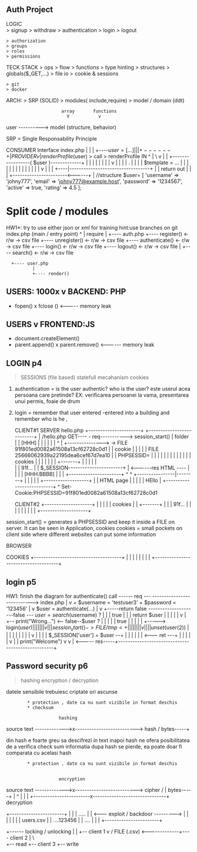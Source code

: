 






## Auth Project
 LOGIC   
    > signup
    > withdraw
    > authentication
    > login 
    > logout
    
    > authorization
    > groups
    > roles
    > permissions
 
 TECK STACK
    > ops
    > flow
    > functions
    > type hinting
    > structures
    > globals($_GET,...)
    > file io
    > cookie & sessions

    > git
    > docker
 ARCH:
    > SRP (SOLID)
    > modules( include,require)
    > model / domain (ddt) 








                         array       functions
                           V           v
user ----------> model (structure, behavior)





SRP  = Single Responsability Principle


CONSUMER
                     Interface
index.php               |
   |                    |
   +----$user = [...]   |
         |              |
         +------+       |   PROVIDER
                v       |   
 renderProfile($user) > call > renderProfile           IN
   ^                    |     \                    v
   |                    |     +-----------------( $user )-------------+
   |                    |     |   |                                   |
   |                    |     |   v                                   |
   |                    |     |   .                                   |
   |                    |     |  $template = ...                      |
   |                    |     |    |                                  |
   |                    |     |    |                                  |
   |                    |     |    v                                  |
   |                    |     +----|----------------------------------+
   |                    |        return out
   |                    |         |
   +-----------------------<------+
                        |
  //structure
    $user= [
        'username' => 'johny777',
        'email'    => 'johny777@example.host',
        'password' => '1234567',
        'active'   => true,
        'rating'   => 4.5
    ];






# Split code /  modules

HW1*: try to use either json or xml for training
      hint:use branches on git
   index.php (main / entry point)
      ^
      |
   require
      |
      +---- auth.php
               +---- register()      <- r/w -> csv file
               +---- unregister()    <- r/w -> csv file
               +---- authenticate()  <- r/w -> csv file
               +---- login()         <- r/w -> csv file
               +---- logout()        <- r/w -> csv file
               |
               +---- search()         <- r/w -> csv file
      
      +---- user.php
              |
              +---- render()



USERS: 1000x
  v
BACKEND: PHP
---------------------------------
+ fopen()
x fclose () <----- memory leak




USERS
   v
FRONTEND:JS
---------------------------------
+ document.createElement()
+ parent.append()
x parent.remove() <------ memory leak











## LOGIN  p4

> SESSIONS (file based)
> statefull mecahanism
> cookies


1. authentication = is the user authentic? who is the user? este userul acea persoana care pretinde?
EX: verificarea persoanei la vama, presentarea unui permis, foaie de drum
2. login = remember that user entered -entered into a building and remember who is he , 




   CLIENT#1                           SERVER
                                             hello.php
+----------------------+                +--------------------------+
|  /hello.php      GET---- - req----------->  session_start()      |    folder
|                      |    [HHH]       |                 |        |    |
|                      |      ^         |                 +---------------> -> FILE 91f801ed0082a61508a13cf62728c0d1
|                      |   cookie       |                 |        |    |  | FILE 25666062939a22195dea6cef67d7ea10
|                      |  PHPSESSID=    |                 |        |    |  |
|                      |                |                 |        |    |  |
|   cookies            |                |                 |        |    |  |
|  +-------+           |                |                 |        |       |   
|  |  91f...           |                |  $_SESSION-----------------------+ 
|                    <------res HTML ----                 |        |
|                      |    [HHH:BBBB]  |                 |        |
+----------------------+      ^    ^    +----------------|--------+
                              |    |                   | |
                              |    +-------------------+ |
                              |         HTML page        |
                              |             |            |
                              |            HEllo         |
                              +--------------------------+
                                    ^
                                    Set-Cookie:PHPSESSID=91f801ed0082a61508a13cf62728c0d1

                                 
   CLIENT#2
+--------------------+
|                    |
|                    |
|     cookies        |
|    +-------+       |
|    |  91f...       |
|                    |
|                    |
|                    |
|                    |
+--------------------+

session_start() = generates a PHPSESSID and keep it inside a FILE on server. It can be seen in Application, cookies
 cookies = small pockets on client side where different websites can put some information













 BROWSER

 COOKIES
 +-------------------------------------+
                                       |
                                       |
                                       |
                                       |
                                       |
                                       |
                                       |
                                       |
 +-------------------------------------+














   ## login  p5

   HW1: finish  the diagram for authenticate() call
 ------ req --- ---------------------------> index.php
                                                |
                                                v
                                                + $username = 'testuser3'
                                                + $password = '123456'
                                                |
                                                v
                                                $user = authenticate(...)
                                                               |
                                                               v
            +-----return false ---------------------false --- $user = search($username) ?
            |                                                  |
            |                                                  true
            |                                                  |
            |                                                  return $user
            |                                                   |
            |                                                   |
            |                                                   v
            |                  +-- print("Wrong...") <-- false--$user ? 
            |                  |                                 |
            |                  |                                 true
            |                  |                                 |
            |                  |                                 +-----> login($user)
            |                  |                                 |            |
            |                  |                                 |            v
            |                  |                                 |            session_start() ->FILE/tmp <+
            |                  |                                 |            |                           |
            |                  |                                 |            v                           |
            |                  |                                 |            unset($user(2))             |
            |                  |                                 |            |                           |
            |                  |                                 |            v                           |
            |                  |                                 |            $_SESSION['user'] = $user --+
            |                  |                                 |            |
            |                  |                                 <--- ret ---+
            |                  |                                 |
            |                  |                                 v
            |                  |                                 print("Welcome")
            v                  v                                 |
<----- res-----+--------------------------------------------------+

















## Password security p6
> hashing
> encryption / decryption

datele sensibile trebuiesc criptate ori ascunse




            * protection , date ca nu sunt vizibile in format deschis
            * checksum

                        hashing
source text   ------------->x--------------------------> hash 
            /
bytes-----+


din hash e foarte greu sa descifrezi in text inapoi
hash ne ofera posibilitatea de a verifica check sum
informatia dupa hash se pierde, ea poate doar fi comparata cu acelasi hash







            * protection , date ca nu sunt vizibile in format deschis
           

                        encryption
source text   ------------->x--------------------------> cipher
            /                                               |
bytes-----+                                                 |
   ^                                                        |
   |                                                        |
   +------------------------x-------------------------------+
                        decryption






+-----------------------+
|                       |
|    .....              |
|                    <--- exploit / backdoor --------->
|                       |
|                       |
|                       |
|    users.csv          |
|         ....123456    |
|   ....                |
|                       |
+-----------------------+







  +------ locking / unlocking
  |
  |                         +-- client 1
  v                        /
FILE (.csv) <-------------+---- client 2
 |                         \      
 +-- read                   +-- client 3
 +-- write